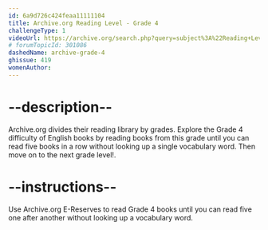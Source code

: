```yaml
---
id: 6a9d726c424feaa11111104
title: Archive.org Reading Level - Grade 4
challengeType: 1
videoUrl: https://archive.org/search.php?query=subject%3A%22Reading+Level-Grade+4%22
# forumTopicId: 301086
dashedName: archive-grade-4
ghissue: 419
womenAuthor: 
---
```


# --description--

Archive.org divides their reading library by grades. Explore the Grade 4 difficulty of English books by reading books from this grade until you can read five books in a row without looking up a single vocabulary word. Then move on to the next grade level!.

# --instructions--

Use Archive.org E-Reserves to read Grade 4 books until you can read five one after another without looking up a vocabulary word. 